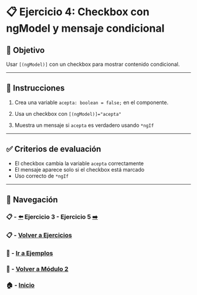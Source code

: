# 📋 Ejercicio 4: Checkbox con ngModel y mensaje condicional

## 🎯 Objetivo
Usar `[(ngModel)]` con un checkbox para mostrar contenido condicional.

---

## 📝 Instrucciones
1. Crea una variable `acepta: boolean = false;` en el componente.

2. Usa un checkbox con `[(ngModel)]="acepta"`

3. Muestra un mensaje si `acepta` es verdadero usando `*ngIf`

---

## ✅ Criterios de evaluación
- El checkbox cambia la variable `acepta` correctamente
- El mensaje aparece solo si el checkbox está marcado
- Uso correcto de `*ngIf`

---

## 🔁 Navegación

### 📋 - [⬅️](./Ejercicio_3.md) Ejercicio 3 - Ejercicio 5 [➡️](./Ejercicio_5.md)

### 📋 - [Volver a Ejercicios](../README.md)

### 🧪 - [Ir a Ejemplos](../../Ejemplos/README.md)

### 📘 - [Volver a Módulo 2](../../Modulo_2.md) 

### 🏠 - [Inicio](../../../README.md)

